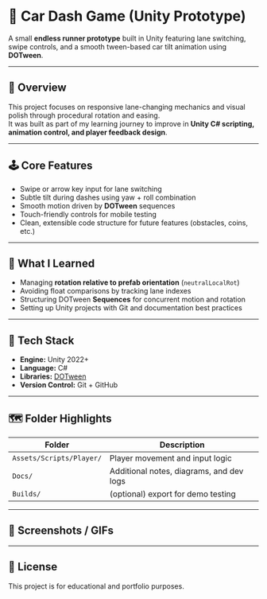 # 🚗 Car Dash Game (Unity Prototype)

A small **endless runner prototype** built in Unity featuring lane switching, swipe controls, and a smooth tween-based car tilt animation using **DOTween**.

---

## 🎯 Overview
This project focuses on responsive lane-changing mechanics and visual polish through procedural rotation and easing.  
It was built as part of my learning journey to improve in **Unity C# scripting, animation control, and player feedback design**.

---

## 🕹️ Core Features
- Swipe or arrow key input for lane switching  
- Subtle tilt during dashes using yaw + roll combination  
- Smooth motion driven by **DOTween** sequences  
- Touch-friendly controls for mobile testing  
- Clean, extensible code structure for future features (obstacles, coins, etc.)

---

## 🧠 What I Learned
- Managing **rotation relative to prefab orientation** (`neutralLocalRot`)  
- Avoiding float comparisons by tracking lane indexes  
- Structuring DOTween **Sequences** for concurrent motion and rotation  
- Setting up Unity projects with Git and documentation best practices

---

## 🧩 Tech Stack
- **Engine:** Unity 2022+  
- **Language:** C#  
- **Libraries:** [DOTween](http://dotween.demigiant.com/)  
- **Version Control:** Git + GitHub

---

## 🗺️ Folder Highlights
| Folder | Description |
|---------|--------------|
| `Assets/Scripts/Player/` | Player movement and input logic |
| `Docs/` | Additional notes, diagrams, and dev logs |
| `Builds/` | (optional) export for demo testing |

---

## 📸 Screenshots / GIFs


---

## 🧾 License
This project is for educational and portfolio purposes.
